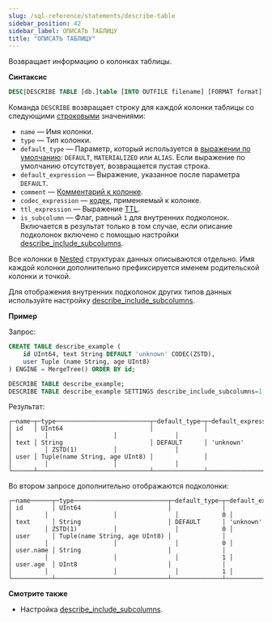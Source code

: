 ```yaml
---
slug: /sql-reference/statements/describe-table
sidebar_position: 42
sidebar_label: ОПИСАТЬ ТАБЛИЦУ
title: "ОПИСАТЬ ТАБЛИЦУ"
---
```


Возвращает информацию о колонках таблицы.

**Синтаксис**

``` sql
DESC|DESCRIBE TABLE [db.]table [INTO OUTFILE filename] [FORMAT format]
```

Команда `DESCRIBE` возвращает строку для каждой колонки таблицы со следующими [строковыми](../../sql-reference/data-types/string.md) значениями:

- `name` — Имя колонки.
- `type` — Тип колонки.
- `default_type` — Параметр, который используется в [выражении по умолчанию](/sql-reference/statements/create/table): `DEFAULT`, `MATERIALIZED` или `ALIAS`. Если выражение по умолчанию отсутствует, возвращается пустая строка.
- `default_expression` — Выражение, указанное после параметра `DEFAULT`.
- `comment` — [Комментарий к колонке](/sql-reference/statements/alter/column#comment-column).
- `codec_expression` — [кодек](/sql-reference/statements/create/table#column_compression_codec), применяемый к колонке.
- `ttl_expression` — Выражение [TTL](../../engines/table-engines/mergetree-family/mergetree.md#table_engine-mergetree-ttl).
- `is_subcolumn` — Флаг, равный `1` для внутренних подколонок. Включается в результат только в том случае, если описание подколонок включено с помощью настройки [describe_include_subcolumns](../../operations/settings/settings.md#describe_include_subcolumns).

Все колонки в [Nested](../../sql-reference/data-types/nested-data-structures/index.md) структурах данных описываются отдельно. Имя каждой колонки дополнительно префиксируется именем родительской колонки и точкой.

Для отображения внутренних подколонок других типов данных используйте настройку [describe_include_subcolumns](../../operations/settings/settings.md#describe_include_subcolumns).

**Пример**

Запрос:

``` sql
CREATE TABLE describe_example (
    id UInt64, text String DEFAULT 'unknown' CODEC(ZSTD),
    user Tuple (name String, age UInt8)
) ENGINE = MergeTree() ORDER BY id;

DESCRIBE TABLE describe_example;
DESCRIBE TABLE describe_example SETTINGS describe_include_subcolumns=1;
```

Результат:

``` text
┌─name─┬─type──────────────────────────┬─default_type─┬─default_expression─┬─comment─┬─codec_expression─┬─ttl_expression─┐
│ id   │ UInt64                        │              │                    │         │                  │                │
│ text │ String                        │ DEFAULT      │ 'unknown'          │         │ ZSTD(1)          │                │
│ user │ Tuple(name String, age UInt8) │              │                    │         │                  │                │
└──────┴───────────────────────────────┴──────────────┴────────────────────┴─────────┴──────────────────┴────────────────┘
```

Во втором запросе дополнительно отображаются подколонки:

``` text
┌─name──────┬─type──────────────────────────┬─default_type─┬─default_expression─┬─comment─┬─codec_expression─┬─ttl_expression─┬─is_subcolumn─┐
│ id        │ UInt64                        │              │                    │         │                  │                │            0 │
│ text      │ String                        │ DEFAULT      │ 'unknown'          │         │ ZSTD(1)          │                │            0 │
│ user      │ Tuple(name String, age UInt8) │              │                    │         │                  │                │            0 │
│ user.name │ String                        │              │                    │         │                  │                │            1 │
│ user.age  │ UInt8                         │              │                    │         │                  │                │            1 │
└───────────┴───────────────────────────────┴──────────────┴────────────────────┴─────────┴──────────────────┴────────────────┴──────────────┘
```

**Смотрите также**

- Настройка [describe_include_subcolumns](../../operations/settings/settings.md#describe_include_subcolumns).
